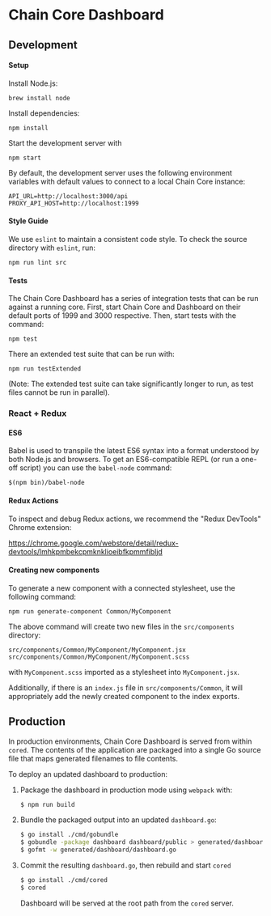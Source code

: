 # Chain Core Dashboard

## Development

#### Setup

Install Node.js:

```
brew install node
```

Install dependencies:

```
npm install
```

Start the development server with

```
npm start
```

By default, the development server uses the following environment variables
with default values to connect to a local Chain Core instance:

```
API_URL=http://localhost:3000/api
PROXY_API_HOST=http://localhost:1999
```

#### Style Guide

We use `eslint` to maintain a consistent code style. To check the source
directory with `eslint`, run:

```
npm run lint src
```

#### Tests

The Chain Core Dashboard has a series of integration tests that can be run
against a running core. First, start Chain Core and Dashboard on their default
ports of 1999 and 3000 respective. Then, start tests with the command:

```
npm test
```

There an extended test suite that can be run with:

```
npm run testExtended
```

(Note: The extended test suite can take significantly longer to run, as test
  files cannot be run in parallel).

### React + Redux

#### ES6

Babel is used to transpile the latest ES6 syntax into a format understood by
both Node.js and browsers. To get an ES6-compatible REPL (or run a one-off script)
you can use the `babel-node` command:

`$(npm bin)/babel-node`

#### Redux Actions

To inspect and debug Redux actions, we recommend the "Redux DevTools" Chrome
extension:

https://chrome.google.com/webstore/detail/redux-devtools/lmhkpmbekcpmknklioeibfkpmmfibljd


#### Creating new components

To generate a new component with a connected stylesheet, use the following
command:

```
npm run generate-component Common/MyComponent
```

The above command will create two new files in the `src/components` directory:

```
src/components/Common/MyComponent/MyComponent.jsx
src/components/Common/MyComponent/MyComponent.scss
```

with `MyComponent.scss` imported as a stylesheet into `MyComponent.jsx`.

Additionally, if there is an `index.js` file in `src/components/Common`, it
will appropriately add the newly created component to the index exports.


## Production

In production environments, Chain Core Dashboard is served from within `cored`. The contents
of the application are packaged into a single Go source file that maps generated
filenames to file contents.

To deploy an updated dashboard to production:

1. Package the dashboard in production mode using `webpack` with:

    ```sh
    $ npm run build
    ```

2. Bundle the packaged output into an updated `dashboard.go`:

    ```sh
    $ go install ./cmd/gobundle
    $ gobundle -package dashboard dashboard/public > generated/dashboard/dashboard.go
    $ gofmt -w generated/dashboard/dashboard.go
    ```

3. Commit the resulting `dashboard.go`, then rebuild and start `cored`

    ```sh
    $ go install ./cmd/cored
    $ cored
    ```

    Dashboard will be served at the root path from the `cored` server.
